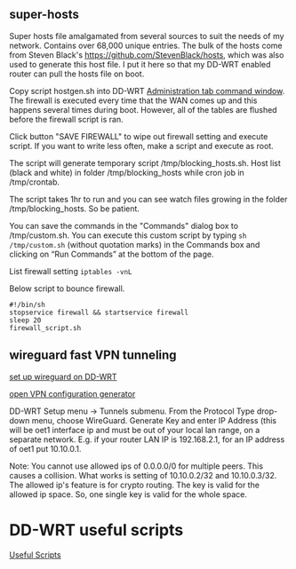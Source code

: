 ## super-hosts

Super hosts file amalgamated from several sources to suit the needs of my network. Contains over 68,000 unique entries. The bulk of the hosts come from Steven Black's https://github.com/StevenBlack/hosts, which was also used to generate this host file. I put it here so that my DD-WRT enabled router can pull the hosts file on boot.

Copy script hostgen.sh into DD-WRT [Administration tab command window](https://wiki.dd-wrt.com/wiki/index.php/Startup_Scripts). The firewall is executed every time that the WAN comes up and this happens several times during boot. However, all of the tables are flushed before the firewall script is ran. 

Click button "SAVE FIREWALL" to wipe out firewall setting and execute script. If you want to write less often, make a script and execute as root.

The script will generate temporary script /tmp/blocking_hosts.sh.  Host list (black and white) in folder /tmp/blocking_hosts while cron job in /tmp/crontab.

The script takes 1hr to run and you can see watch files growing in the folder /tmp/blocking_hosts. So be patient. 

You can save the commands in the "Commands" dialog box to /tmp/custom.sh. You can execute this custom script by typing `sh /tmp/custom.sh` (without quotation marks) in the Commands box and clicking on “Run Commands” at the bottom of the page. 

List firewall setting
  ```iptables -vnL```

Below script to bounce firewall. 
```shell
#!/bin/sh
stopservice firewall && startservice firewall
sleep 20
firewall_script.sh
```

## wireguard fast VPN tunneling

[set up wireguard on DD-WRT](https://wiki.dd-wrt.com/wiki/index.php/The_Easiest_Tunnel_Ever)

[open VPN configuration generator](https://github.com/thesparklabs/openvpn-configuration-generator)

DD-WRT Setup menu -> Tunnels submenu. From the Protocol Type drop-down menu, choose WireGuard. Generate Key and enter IP Address (this will be oet1 interface ip and must be out of your local lan range, on a separate network. E.g. if your router LAN IP is 192.168.2.1, for an IP address of oet1 put 10.10.0.1.

Note: You cannot use allowed ips of 0.0.0.0/0 for multiple peers. This causes a collision. What works is setting of 10.10.0.2/32 and 10.10.0.3/32. The allowed ip's feature is for crypto routing. The key is valid for the allowed ip space. So, one single key is valid for the whole space.

# DD-WRT useful scripts

[Useful Scripts](https://wiki.dd-wrt.com/wiki/index.php/Useful_Scripts)

